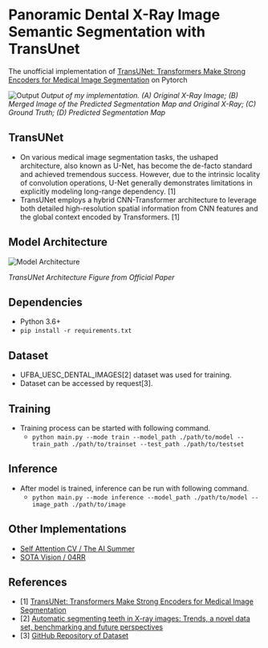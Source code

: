 # Panoramic Dental X-Ray Image Semantic Segmentation with TransUnet
The unofficial implementation of [TransUNet: Transformers Make Strong Encoders for Medical Image Segmentation](https://arxiv.org/abs/2102.04306) on Pytorch

![Output](./assets/outs.png "Output")
*Output of my implementation. (A) Original X-Ray Image; (B) Merged Image of the Predicted Segmentation Map and Original X-Ray; (C) Ground Truth; (D) Predicted Segmentation Map*

## TransUNet
- On various medical image segmentation tasks, the ushaped architecture, also known as U-Net, has become the de-facto standard and achieved tremendous success. However, due to the intrinsic
locality of convolution operations, U-Net generally demonstrates limitations in explicitly modeling long-range dependency. [1]
- TransUNet employs a hybrid CNN-Transformer architecture to leverage both detailed high-resolution spatial information from CNN features and the global context encoded by Transformers. [1]

## Model Architecture
![Model Architecture](./assets/arch.png "Model Architecure")

*TransUNet Architecture Figure from Official Paper*

## Dependencies
- Python 3.6+
- `pip install -r requirements.txt`

## Dataset
- UFBA_UESC_DENTAL_IMAGES[2] dataset was used for training.
- Dataset can be accessed by request[3].

## Training
- Training process can be started with following command.
    - `python main.py --mode train --model_path ./path/to/model --train_path ./path/to/trainset --test_path ./path/to/testset `

## Inference
- After model is trained, inference can be run with following command.
    - `python main.py --mode inference --model_path ./path/to/model --image_path ./path/to/image`
    
## Other Implementations
- [Self Attention CV / The AI Summer](https://github.com/The-AI-Summer/self-attention-cv)
- [SOTA Vision / 04RR](https://github.com/04RR/SOTA-Vision)

## References
- [1] [TransUNet: Transformers Make Strong Encoders for Medical Image Segmentation](https://arxiv.org/abs/2102.04306)
- [2] [Automatic segmenting teeth in X-ray images: Trends, a novel data set, benchmarking and future perspectives](https://www.sciencedirect.com/science/article/abs/pii/S0957417418302252)
- [3] [GitHub Repository of Dataset](https://github.com/IvisionLab/dental-image)
